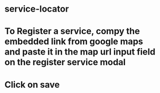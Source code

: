 # service-locator

# To Register a service, compy the embedded link from google maps and paste it in the map url input field on the register service modal

# Click on save